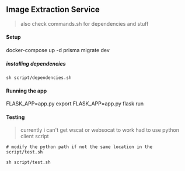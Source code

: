 ## Image Extraction Service

> also check commands.sh for dependencies and stuff

#### Setup

docker-compose up -d
prisma migrate dev


##### installing dependencies
```
sh script/dependencies.sh
```

#### Running the app
FLASK_APP=app.py
export FLASK_APP=app.py
flask run

#### Testing
> currently i can't get wscat or websocat to work had to use python client script 
```
# modify the python path if not the same location in the script/test.sh

sh script/test.sh

```







